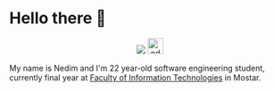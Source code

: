 # Hello there 👋 
<p align="center">
<a href="https://www.linkedin.com/in/nedim-mustafic/"><img src="https://img.shields.io/badge/LinkedIn-0077B5?style=for-the-badge&logo=linkedin&logoColor=white"></a>
<img src="https://komarev.com/ghpvc/?username=nddim&style=flat&color=blue" alt="nddim" style="height:28px;"  />
</p>
My name is Nedim and I'm 22 year-old software engineering student, currently final year at <a href="https://fit.ba/">Faculty of Information Technologies</a> in Mostar.
